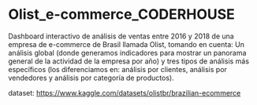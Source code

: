 # Olist_e-commerce_CODERHOUSE
Dashboard interactivo de análisis de ventas entre 2016 y 2018 de una empresa de e-commerce de Brasil llamada Olist, tomando en cuenta: Un análisis global (donde generamos indicadores para mostrar un panorama general de la actividad de la empresa por año) y tres tipos de análisis más específicos (los diferenciamos en: análisis por clientes, análisis por vendedores y análisis por categoría de productos).

dataset:
https://www.kaggle.com/datasets/olistbr/brazilian-ecommerce
